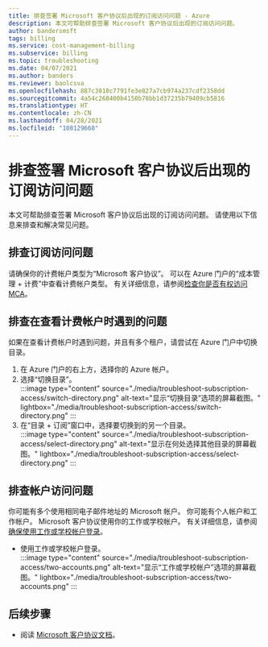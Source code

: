 ```yaml
---
title: 排查签署 Microsoft 客户协议后出现的订阅访问问题 - Azure
description: 本文可帮助排查签署 Microsoft 客户协议后出现的订阅访问问题。
author: bandersmsft
tags: billing
ms.service: cost-management-billing
ms.subservice: billing
ms.topic: troubleshooting
ms.date: 04/07/2021
ms.author: banders
ms.reviewer: baolcsva
ms.openlocfilehash: 887c3018c7791fe3e827a7cb974a237cdf2358dd
ms.sourcegitcommit: 4a54c268400b4158b78bb1d37235b79409cb5816
ms.translationtype: HT
ms.contentlocale: zh-CN
ms.lasthandoff: 04/28/2021
ms.locfileid: "108129668"
---
```

# <a name="troubleshoot-subscription-access-after-you-sign-a-microsoft-customer-agreement"></a>排查签署 Microsoft 客户协议后出现的订阅访问问题

本文可帮助排查签署 Microsoft 客户协议后出现的订阅访问问题。 请使用以下信息来排查和解决常见问题。

## <a name="troubleshoot-subscription-access"></a>排查订阅访问问题

请确保你的计费帐户类型为“Microsoft 客户协议”。 可以在 Azure 门户的“成本管理 + 计费”中查看计费帐户类型。 有关详细信息，请参阅[检查你是否有权访问 MCA](../understand/mca-understand-your-usage.md#check-access-to-a-microsoft-customer-agreement)。

## <a name="troubleshoot-viewing-your-billing-account"></a>排查在查看计费帐户时遇到的问题

如果在查看计费帐户时遇到问题，并且有多个租户，请尝试在 Azure 门户中切换目录。

1. 在 Azure 门户的右上方，选择你的 Azure 帐户。
1. 选择“切换目录”。  
    :::image type="content" source="./media/troubleshoot-subscription-access/switch-directory.png" alt-text="显示“切换目录”选项的屏幕截图。" lightbox="./media/troubleshoot-subscription-access/switch-directory.png" :::
1. 在“目录 + 订阅”窗口中，选择要切换到的另一个目录。  
    :::image type="content" source="./media/troubleshoot-subscription-access/select-directory.png" alt-text="显示在何处选择其他目录的屏幕截图。" lightbox="./media/troubleshoot-subscription-access/select-directory.png" :::

## <a name="troubleshoot-account-access"></a>排查帐户访问问题

你可能有多个使用相同电子邮件地址的 Microsoft 帐户。 你可能有个人帐户和工作帐户。 Microsoft 客户协议使用你的工作或学校帐户。 有关详细信息，请参阅[确保使用工作或学校帐户登录](https://support.microsoft.com/office/which-account-do-you-want-to-use-2b5bbd7a-7df6-4283-beff-8015e28eb7b9)。

- 使用工作或学校帐户登录。  
    :::image type="content" source="./media/troubleshoot-subscription-access/two-accounts.png" alt-text="显示“工作或学校帐户”选项的屏幕截图。" lightbox="./media/troubleshoot-subscription-access/two-accounts.png" :::

## <a name="next-steps"></a>后续步骤

- 阅读 [Microsoft 客户协议文档](./index.yml)。